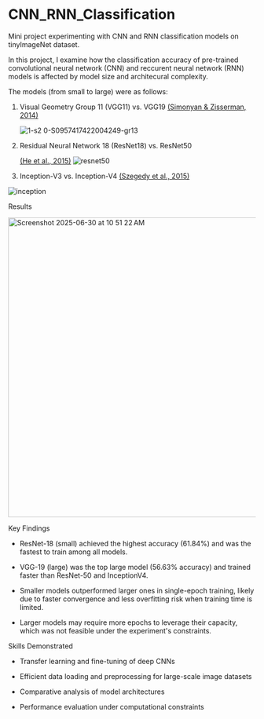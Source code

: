 # CNN_RNN_Classification
Mini project experimenting with CNN and RNN classification models on tinyImageNet dataset.  


In this project, I examine how the classification accuracy of pre-trained convolutional neural network (CNN) and reccurent neural network (RNN) models is affected by model size and architecural complexity.

The models (from small to large) were as follows:

1. Visual Geometry Group 11 (VGG11) vs. VGG19
   [(Simonyan & Zisserman, 2014)](https://arxiv.org/abs/1409.1556)
   
   ![1-s2 0-S0957417422004249-gr13](https://github.com/user-attachments/assets/7c5aa37b-bfb1-4f7c-ba1b-37ebe4a0ad4e)


3. Residual Neural Network 18 (ResNet18) vs. ResNet50

   [(He et al., 2015)](https://arxiv.org/abs/1512.03385)
 ![resnet50](https://github.com/user-attachments/assets/89f0c4dd-2b1f-4b42-b0c2-7d4d04b3bb01)


4. Inception-V3 vs. Inception-V4
   [(Szegedy et al., 2015)](https://arxiv.org/abs/1512.00567)

![inception](https://github.com/user-attachments/assets/0d54fd96-5900-491d-9f09-bd9627756992)


Results

<img width="611" alt="Screenshot 2025-06-30 at 10 51 22 AM" src="https://github.com/user-attachments/assets/46858bbd-753d-47ac-9817-07c10c154115" />

Key Findings
* ResNet-18 (small) achieved the highest accuracy (61.84%) and was the fastest to train among all models.

* VGG-19 (large) was the top large model (56.63% accuracy) and trained faster than ResNet-50 and InceptionV4.

* Smaller models outperformed larger ones in single-epoch training, likely due to faster convergence and less overfitting risk when training time is limited.

* Larger models may require more epochs to leverage their capacity, which was not feasible under the experiment's constraints.

Skills Demonstrated
* Transfer learning and fine-tuning of deep CNNs

* Efficient data loading and preprocessing for large-scale image datasets

* Comparative analysis of model architectures

* Performance evaluation under computational constraints
